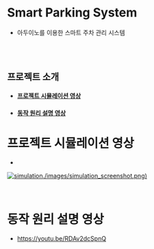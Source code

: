 # Smart Parking System
- 아두이노를 이용한 스마트 주차 관리 시스템


<br><br>

## 프로젝트 소개
- #### [프로젝트 시뮬레이션 영상](https://youtu.be/jJR5zbnAEQs)
- #### [동작 원리 설명 영상](https://youtu.be/RDAv2dcSpnQ)

# 프로젝트 시뮬레이션 영상
- 

[![simulation]()./images/simulation_screenshot.png)](https://youtu.be/jJR5zbnAEQs)


<br>

# 동작 원리 설명 영상
- https://youtu.be/RDAv2dcSpnQ


<br>



# 




